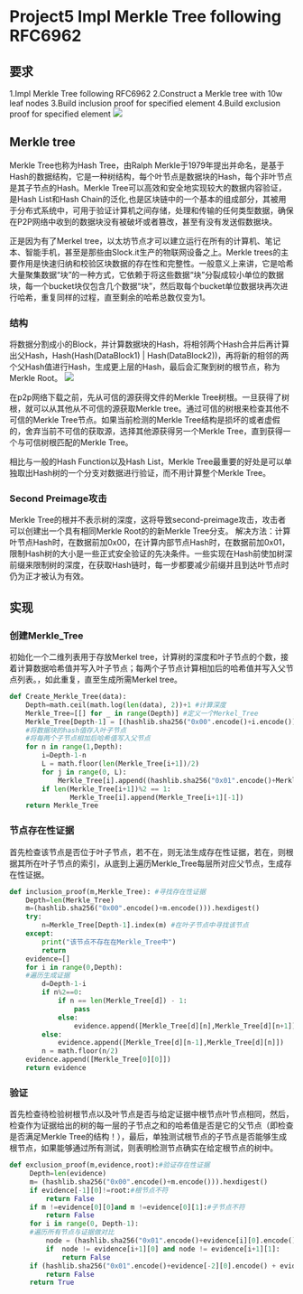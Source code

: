 # Project5 Impl Merkle Tree following RFC6962
## 要求
1.Impl Merkle Tree following RFC6962
2.Construct a Merkle tree with 10w leaf nodes
3.Build inclusion proof for specified element
4.Build exclusion proof for specified element
![](https://img1.imgtp.com/2023/07/06/cYVCIboa.png)

## Merkle tree

Merkle Tree也称为Hash Tree，由Ralph Merkle于1979年提出并命名，是基于Hash的数据结构，它是一种树结构，每个叶节点是数据块的Hash，每个非叶节点是其子节点的Hash。Merkle Tree可以高效和安全地实现较大的数据内容验证，是Hash List和Hash Chain的泛化,也是区块链中的一个基本的组成部分，其被用于分布式系统中，可用于验证计算机之间存储，处理和传输的任何类型数据，确保在P2P网络中收到的数据块没有被破坏或者篡改，甚至有没有发送假数据块。

正是因为有了Merkel tree，以太坊节点才可以建立运行在所有的计算机、笔记本、智能手机，甚至是那些由Slock.it生产的物联网设备之上。Merkle trees的主要作用是快速归纳和校验区块数据的存在性和完整性。一般意义上来讲，它是哈希大量聚集数据“块”的一种方式，它依赖于将这些数据“块”分裂成较小单位的数据块，每一个bucket块仅包含几个数据“块”，然后取每个bucket单位数据块再次进行哈希，重复同样的过程，直至剩余的哈希总数仅变为1。

### 结构
将数据分割成小的Block，并计算数据块的Hash，将相邻两个Hash合并后再计算出父Hash，Hash(Hash(DataBlock1) | Hash(DataBlock2))，再将新的相邻的两个父Hash值进行Hash，生成更上层的Hash，最后会汇聚到树的根节点，称为Merkle Root。
![](https://img1.imgtp.com/2023/07/06/CM47RZRl.png)

在p2p网络下载之前，先从可信的源获得文件的Merkle Tree树根。一旦获得了树根，就可以从其他从不可信的源获取Merkle tree。通过可信的树根来检查其他不可信的Merkle Tree节点。如果当前检测的Merkle Tree结构是损坏的或者虚假的，舍弃当前不可信的获取源，选择其他源获得另一个Merkle Tree，直到获得一个与可信树根匹配的Merkle Tree。

相比与一般的Hash Function以及Hash List，Merkle Tree最重要的好处是可以单独取出Hash树的一个分支对数据进行验证，而不用计算整个Merkle Tree。
### Second Preimage攻击
Merkle Tree的根并不表示树的深度，这将导致second-preimage攻击，攻击者可以创建出一个具有相同Merkle Root的的新Merkle Tree分支。
解决方法：计算叶节点Hash时，在数据前加0x00，在计算内部节点Hash时，在数据前加0x01，限制Hash树的大小是一些正式安全验证的先决条件。一些实现在Hash前使加树深前缀来限制树的深度，在获取Hash链时，每一步都要减少前缀并且到达叶节点时仍为正才被认为有效。
## 实现
### 创建Merkle_Tree

初始化一个二维列表用于存放Merkel tree，计算树的深度和叶子节点的个数，接着计算数据哈希值并写入叶子节点；每两个子节点计算相加后的哈希值并写入父节点列表。，如此重复，直至生成所需Merkel tree。

~~~python
def Create_Merkle_Tree(data):
    Depth=math.ceil(math.log(len(data), 2))+1 #计算深度
    Merkle_Tree=[[] for _ in range(Depth)] #定义一个Merkel_Tree
    Merkle_Tree[Depth-1] = [(hashlib.sha256("0x00".encode()+i.encode())).hexdigest() for i in data]
    #将数据块的hash值存入叶子节点
    #将每两个子节点相加后哈希值写入父节点
    for n in range(1,Depth):
        i=Depth-1-n
        L = math.floor(len(Merkle_Tree[i+1])/2)
        for j in range(0, L):
            Merkle_Tree[i].append((hashlib.sha256("0x01".encode()+Merkle_Tree[i+1][2*j].encode() + Merkle_Tree[i+1][2*j+1].encode())).hexdigest())
        if len(Merkle_Tree[i+1])%2 == 1:
               Merkle_Tree[i].append(Merkle_Tree[i+1][-1])
    return Merkle_Tree
~~~
### 节点存在性证据

首先检查该节点是否位于叶子节点，若不在，则无法生成存在性证据，若在，则根据其所在叶子节点的索引，从底到上遍历Merkle_Tree每层所对应父节点，生成存在性证据。

~~~python
def inclusion_proof(m,Merkle_Tree): #寻找存在性证据
    Depth=len(Merkle_Tree)
    m=(hashlib.sha256("0x00".encode()+m.encode())).hexdigest()
    try:
        n=Merkle_Tree[Depth-1].index(m) #在叶子节点中寻找该节点
    except:
        print("该节点不存在在Merkle_Tree中")
        return
    evidence=[]
    for i in range(0,Depth):
    #遍历生成证据
        d=Depth-1-i
        if n%2==0:
            if n == len(Merkle_Tree[d]) - 1:
                pass
            else:
                evidence.append([Merkle_Tree[d][n],Merkle_Tree[d][n+1]])
        else:
            evidence.append([Merkle_Tree[d][n-1],Merkle_Tree[d][n]])
        n = math.floor(n/2)
    evidence.append([Merkle_Tree[0][0]])
    return evidence
~~~
### 验证

首先检查待检验树根节点以及叶节点是否与给定证据中根节点叶节点相同，然后，检查作为证据给出的树的每一层的子节点之和的哈希值是否是它的父节点（即检查是否满足Merkle Tree的结构！），最后，单独测试根节点的子节点是否能够生成根节点，如果能够通过所有测试，则表明检测节点确实在给定根节点的树中。 

~~~python
def exclusion_proof(m,evidence,root):#验证存在性证据
     Depth=len(evidence)
     m= (hashlib.sha256("0x00".encode()+m.encode())).hexdigest()
     if evidence[-1][0]!=root:#根节点不符
         return False
     if m !=evidence[0][0]and m !=evidence[0][1]:#子节点不符
         return False
     for i in range(0, Depth-1):
     #遍历所有节点与证据做对比
         node = (hashlib.sha256("0x01".encode()+evidence[i][0].encode() + evidence[i][1].encode())).hexdigest()
         if  node != evidence[i+1][0] and node != evidence[i+1][1]:
             return False
     if (hashlib.sha256("0x01".encode()+evidence[-2][0].encode() + evidence[-2][1].encode())).hexdigest() != evidence[-1][0]:
         return False
     return True
~~~

